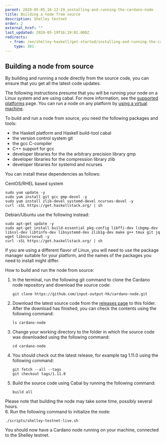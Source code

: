 ```yaml
---
parent: 2020-05-05_16-12-19_installing-and-running-the-cardano-node
title: Building a node from source
description: Shelley testnet
order: 2
external_href: ""
last_updated: 2020-05-19T16:19:01.000Z
redirects:
  - from: /en/shelley-haskell/get-started/installing-and-running-the-cardano-node/building-the-node-from-source/
    type: 301
---
```

## Building a node from source
By building and running a node directly from the source code, you can ensure that you get all the latest code updates.

The following instructions presume that you will be running your node on a Linux system and are using cabal. For more information, see the [supported platforms](shelley/about/supported-platforms/) page. You can run a node on any platform by [using a virtual machine](/shelley/get-started/installing-and-running-the-cardano-node/running-the-node-on-an-aws-instance/).

To build and run a node from source, you need the following packages and tools:

* the Haskell platform and Haskell build-tool cabal
* the version control system git
* the gcc C-compiler
* C++ support for gcc
* developer libraries for the the arbitrary precision library gmp
* developer libraries for the compression library zlib
* developer libraries for systemd and ncurses

You can install these dependencies as follows:

CentOS/RHEL based system
```shell
sudo yum update -y
sudo yum install git gcc gmp-devel -y
sudo yum install zlib-devel systemd-devel ncurses-devel -y
curl -sSL https://get.haskellstack.org/ | sh
```

Debian/Ubuntu use the following instead:

```shell
sudo apt-get update -y
sudo apt-get install build-essential pkg-config libffi-dev libgmp-dev libssl-dev libtinfo-dev libsystemd-dev zlib1g-dev make g++ tmux git jq wget libncursesw5 -y
curl -sSL https://get.haskellstack.org/ | sh
```

If you are using a different flavor of Linux, you will need to use the package manager suitable for your platform, and the names of the packages you need to install might differ.

How to build and run the node from source:

1. In the terminal, run the following git command to clone the Cardano node repository and download the source code:
   ```shell
   git clone https://github.com/input-output-hk/cardano-node.git
   ```
1. Download the latest source code from the [releases page](https://github.com/input-output-hk/cardano-node/releases) to this folder. After the download has finished, you can check the contents using the following command:
   ```shell
   ls cardano-node
   ```
1. Change your working directory to the folder in which the source code was downloaded using the following command:
   ```shell
   cd cardano-node
   ```
1. You should check out the latest release, for example tag 1.11.0 using the following command:
   ```shell
   git fetch --all --tags
   git checkout tags/1.11.0
   ```
5. Build the source code using Cabal by running the following command:
   ```shell
   build all
   ```
Please note that building the node may take some time, possibly several hours.  
6. Run the following command to initialize the node:
   ```shell
   ./scripts/shelley-testnet-live.sh
   ```

You should now have a Cardano node running on your machine, connected to the Shelley testnet.
